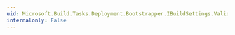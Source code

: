 ```yaml
---
uid: Microsoft.Build.Tasks.Deployment.Bootstrapper.IBuildSettings.Validate
internalonly: False
---
```


